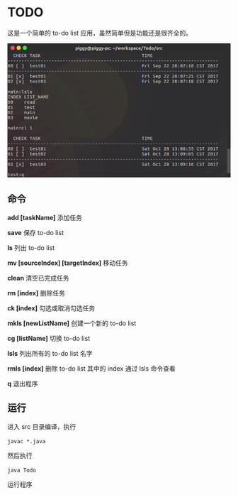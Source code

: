 TODO
====

这是一个简单的 to-do list 应用，虽然简单但是功能还是很齐全的。

![Screenshot](screenshot.png)

命令
-----

**add [taskName]** 添加任务

**save** 保存 to-do list

**ls** 列出 to-do list

**mv [sourceIndex] [targetIndex]** 移动任务

**clean** 清空已完成任务

**rm [index]** 删除任务

**ck [index]** 勾选或取消勾选任务

**mkls [newListName]** 创建一个新的 to-do list

**cg [listName]** 切换 to-do list

**lsls** 列出所有的 to-do list 名字

**rmls [index]** 删除 to-do list 其中的 index 通过 lsls 命令查看

**q** 退出程序

运行
-----

进入 src 目录编译，执行

``` javac *.java ```


然后执行

``` java Todo ```

运行程序